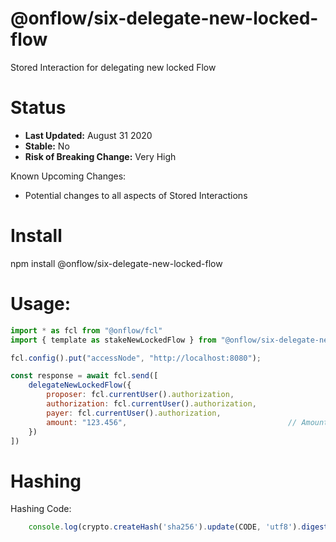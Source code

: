 # @onflow/six-delegate-new-locked-flow

Stored Interaction for delegating new locked Flow

# Status

- **Last Updated:** August 31 2020
- **Stable:** No
- **Risk of Breaking Change:** Very High

Known Upcoming Changes:

- Potential changes to all aspects of Stored Interactions

# Install

npm install @onflow/six-delegate-new-locked-flow

# Usage:

```javascript
import * as fcl from "@onflow/fcl"
import { template as stakeNewLockedFlow } from "@onflow/six-delegate-new-locked-flow"

fcl.config().put("accessNode", "http://localhost:8080");

const response = await fcl.send([
    delegateNewLockedFlow({
        proposer: fcl.currentUser().authorization,
        authorization: fcl.currentUser().authorization,     
        payer: fcl.currentUser().authorization,             
        amount: "123.456",                                    // Amount as a String representing a Cadence UFix64
    })
])

```

# Hashing

Hashing Code:
```javascript
    console.log(crypto.createHash('sha256').update(CODE, 'utf8').digest('hex'))
```